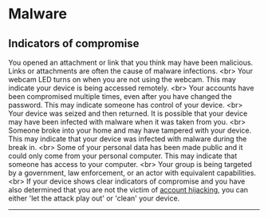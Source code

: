 # Malware

## Indicators of compromise

You opened an attachment or link that you think may have been malicious. Links or attachments are often the cause of malware infections.
&lt;br&gt;
Your webcam LED turns on when you are not using the webcam. This may indicate your device is being accessed remotely.
&lt;br&gt;
Your accounts have been compromised multiple times, even after you have changed the password. This may indicate someone has control of your device.
&lt;br&gt;
Your device was seized and then returned. It is possible that your device may have been infected with malware when it was taken from you.
&lt;br&gt;
Someone broke into your home and may have tampered with your device. This may indicate that your device was infected with malware during the break in.
&lt;br&gt;
Some of your personal data has been made public and it could only come from your personal computer. This may indicate that someone has access to your computer.
&lt;br&gt;
Your group is being targeted by a government, law enforcement, or an actor with equivalent capabilities.
&lt;br&gt;
If your device shows clear indicators of compromise and you have also determined that you are not the victim of [account hijacking](en/topics/practice-1-emergencies/2-account-hijacked/1-1-intro.md), you can either &#39;let the attack play out&#39; or &#39;clean&#39; your device.

***